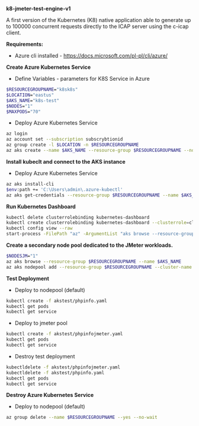 **k8-jmeter-test-engine-v1**

A first version of the Kubernetes (K8) native application able to generate up to 100000 concurrent requests directly to the ICAP server using the c-icap client.

**Requirements:**

- Azure cli installed - https://docs.microsoft.com/pl-pl/cli/azure/

**Create Azure Kubernetes Service**

- Define Variables - parameters for K8S Service in Azure
``` bash
$RESOURCEGROUPNAME="k8sk8s"
$LOCATION="eastus"
$AKS_NAME="k8s-test"
$NODES="1"
$MAXPODS="70"
```

- Deploy Azure Kubernetes Service
``` bash
az login
az account set --subscription subscrybtionid
az group create -l $LOCATION -n $RESOURCEGROUPNAME
az aks create --name $AKS_NAME --resource-group $RESOURCEGROUPNAME --node-count $NODES --generate-ssh-keys --network-plugin kubenet --max-pods $MAXPODS --enable-rbac --enable-managed-identity --vm-set-type VirtualMachineScaleSets --no-ssh-key
```

**Install kubeclt and connect to the AKS instance**

- Deploy Azure Kubernetes Service
``` bash
az aks install-cli
$env:path += 'C:\Users\admin\.azure-kubectl'
az aks get-credentials --resource-group $RESOURCEGROUPNAME --name $AKS_NAME
```

**Run Kubernetes Dashboard**

``` bash
kubectl delete clusterrolebinding kubernetes-dashboard
kubectl create clusterrolebinding kubernetes-dashboard --clusterrole=cluster-admin --serviceaccount=kube-system:kubernetes-dashboard --user=clusterUser
kubectl config view --raw
start-process -FilePath "az" -ArgumentList "aks browse --resource-group $RESOURCEGROUPNAME --name $AKS_NAME"
```

**Create a secondary node pool dedicated to the JMeter workloads.**

``` bash
$NODESJM="1"
az aks browse --resource-group $RESOURCEGROUPNAME --name $AKS_NAME
az aks nodepool add --resource-group $RESOURCEGROUPNAME --cluster-name $AKS_NAME --name jmeter --node-count $NODESJM --node-taints sku=jmeter:NoSchedule
```

**Test Deployment**

- Deploy to nodepool (default) 
``` bash
kubectl create -f akstest/phpinfo.yaml
kubectl get pods
kubectl get service
```
- Deploy to jmeter pool
``` bash
kubectl create -f akstest/phpinfojmeter.yaml
kubectl get pods
kubectl get service
```
- Destroy test deployment
``` bash
kubectldelete -f akstest/phpinfojmeter.yaml
kubectldelete -f akstest/phpinfo.yaml
kubectl get pods
kubectl get service
```
**Destroy Azure Kubernetes Service**

- Deploy to nodepool (default) 
``` bash
az group delete --name $RESOURCEGROUPNAME --yes --no-wait
```
